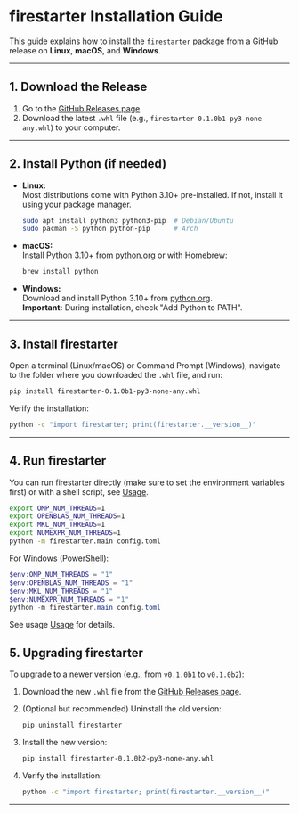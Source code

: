 # firestarter Installation Guide

This guide explains how to install the `firestarter` package from a GitHub release on **Linux**,
**macOS**, and **Windows**.

---

## 1. Download the Release

1. Go to the [GitHub Releases page](https://github.com/aimer63/fire/releases).
2. Download the latest `.whl` file (e.g., `firestarter-0.1.0b1-py3-none-any.whl`) to your computer.

---

## 2. Install Python (if needed)

- **Linux:**  
  Most distributions come with Python 3.10+ pre-installed. If not, install it using your package
  manager.

  ```sh
  sudo apt install python3 python3-pip  # Debian/Ubuntu
  sudo pacman -S python python-pip      # Arch
  ```

- **macOS:**  
  Install Python 3.10+ from [python.org](https://www.python.org/downloads/) or with Homebrew:

  ```sh
  brew install python
  ```

- **Windows:**  
  Download and install Python 3.10+ from [python.org](https://www.python.org/downloads/windows/).  
  **Important:** During installation, check "Add Python to PATH".

---

## 3. Install firestarter

Open a terminal (Linux/macOS) or Command Prompt (Windows), navigate to the folder where you
downloaded the `.whl` file, and run:

```sh
pip install firestarter-0.1.0b1-py3-none-any.whl
```

Verify the installation:

```sh
python -c "import firestarter; print(firestarter.__version__)"
```

---

## 4. Run firestarter

You can run firestarter directly (make sure to set the environment variables first) or
with a shell script, see [Usage](docs/usage.md).

```sh
export OMP_NUM_THREADS=1
export OPENBLAS_NUM_THREADS=1
export MKL_NUM_THREADS=1
export NUMEXPR_NUM_THREADS=1
python -m firestarter.main config.toml
```

For Windows (PowerShell):

```powershell
$env:OMP_NUM_THREADS = "1"
$env:OPENBLAS_NUM_THREADS = "1"
$env:MKL_NUM_THREADS = "1"
$env:NUMEXPR_NUM_THREADS = "1"
python -m firestarter.main config.toml
```

See usage [Usage](docs/usage.md) for details.

## 5. Upgrading firestarter

To upgrade to a newer version (e.g., from `v0.1.0b1` to `v0.1.0b2`):

1. Download the new `.whl` file from the [GitHub Releases page](https://github.com/<your-username>/<your-repo>/releases).
2. (Optional but recommended) Uninstall the old version:

   ```sh
   pip uninstall firestarter
   ```

3. Install the new version:

   ```sh
   pip install firestarter-0.1.0b2-py3-none-any.whl
   ```

4. Verify the installation:

   ```sh
   python -c "import firestarter; print(firestarter.__version__)"
   ```

---
